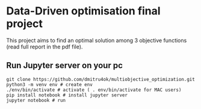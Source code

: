 # Data-Driven optimisation final project
This project aims to find an optimal solution among 3 objective functions (read full report in the pdf file).

## Run Jupyter server on your pc
```
git clone https://github.com/dmitru4ok/multiobjective_optimization.git
python3 -m venv env # create env
./env/bin/activate # activate ( . env/bin/activate for MAC users)
pip install notebook # install jupyter server 
jupyter notebook # run
```
